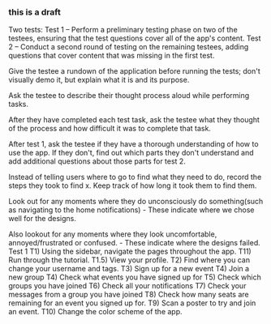 ### this is a draft

Two tests:
Test 1 – Perform a preliminary testing phase on two of the testees, ensuring that the test questions cover all of the app's content.
Test 2 – Conduct a second round of testing on the remaining testees, adding questions that cover content that was missing in the first test.

Give the testee a rundown of the application before running the tests; don't visually demo it, but explain what it is and its purpose.

Ask the testee to describe their thought process aloud while performing tasks.

After they have completed each test task, ask the testee what they thought of the process and how difficult it was to complete that task.

After test 1, ask the testee if they have a thorough understanding of how to use the app.
If they don't, find out which parts they don't understand and add additional questions about those parts for test 2.

Instead of telling users where to go to find what they need to do, record the steps they took to find x. Keep track of how long it took them to find them.

Look out for any moments where they do unconsciously do something(such as navigating to the home notifications) - These indicate where we chose well for the designs.

Also lookout for any moments where they look uncomfortable, annoyed/frustrated or confused. - These indicate where the designs failed.
Test 1
T1) Using the sidebar, navigate the pages throughout the app.
T11) Run through the tutorial.
T1.5) View your profile.
T2) Find where you can change your username and tags.
T3) Sign up for a new event
T4) Join a new group
T4) Check what events you have signed up for
T5) Check which groups you have joined
T6) Check all your notifications
T7) Check your messages from a group you have joined
T8) Check how many seats are remaining for an event you signed up for.
T9) Scan a poster to try and join an event.
T10) Change the color scheme of the app.
